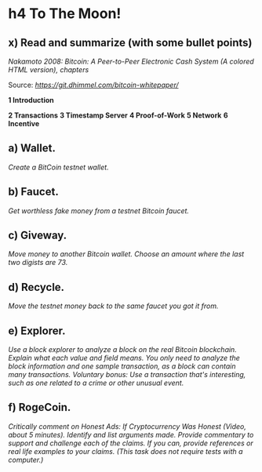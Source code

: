 # h4 To The Moon!

## x) Read and summarize (with some bullet points)
_Nakamoto 2008: Bitcoin: A Peer-to-Peer Electronic Cash System (A colored HTML version), chapters_

Source: _https://git.dhimmel.com/bitcoin-whitepaper/_

**1 Introduction**


**2 Transactions**
**3 Timestamp Server**
**4 Proof-of-Work**
**5 Network**
**6 Incentive**

## a) Wallet. 
_Create a BitCoin testnet wallet._

## b) Faucet. 
_Get worthless fake money from a testnet Bitcoin faucet._

## c) Giveway. 
_Move money to another Bitcoin wallet. Choose an amount where the last two digists are 73._

## d) Recycle. 
_Move the testnet money back to the same faucet you got it from._

## e) Explorer. 
_Use a block explorer to analyze a block on the real Bitcoin blockchain. Explain what each value and field means. 
You only need to analyze the block information and one sample transaction, as a block can contain many transactions. 
Voluntary bonus: Use a transaction that's interesting, such as one related to a crime or other unusual event._

## f) RogeCoin. 
_Critically comment on Honest Ads: If Cryptocurrency Was Honest (Video, about 5 minutes). 
Identify and list arguments made. Provide commentary to support and challenge each of the claims. 
If you can, provide references or real life examples to your claims. (This task does not require tests with a computer.)_




